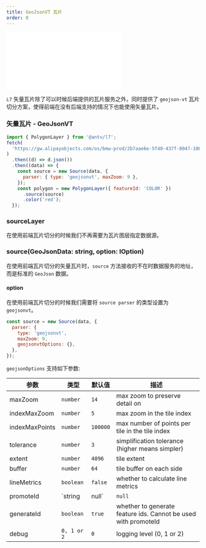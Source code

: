 ```yaml
---
title: GeoJsonVT 瓦片
order: 0
---
```


<embed src="@/docs/common/style.md"></embed>

`L7` 矢量瓦片除了可以时候后端提供的瓦片服务之外，同时提供了 `geojson-vt` 瓦片切分方案，使得前端在没有后端支持的情况下也能使用矢量瓦片。

### 矢量瓦片 - GeoJsonVT

```javascript
import { PolygonLayer } from '@antv/l7';
fetch(
  'https://gw.alipayobjects.com/os/bmw-prod/2b7aae6e-5f40-437f-8047-100e9a0d2808.json',
)
  .then((d) => d.json())
  .then((data) => {
    const source = new Source(data, {
      parser: { type: 'geojsonvt', maxZoom: 9 },
    });
    const polygon = new PolygonLayer({ featureId: 'COLOR' })
      .source(source)
      .color('red');
  });
```

### sourceLayer

在使用前端瓦片切分的时候我们不再需要为瓦片图层指定数据源。

### source(GeoJsonData: string, option: IOption)

在使用前端瓦片切分的矢量瓦片时，`source` 方法接收的不在时数据服务的地址，而是标准的 `GeoJson` 数据。

#### option

在使用前端瓦片切分的时候我们需要将 `source parser` 的类型设置为 `geojsonvt`。

```js
const source = new Source(data, {
  parser: {
    type: 'geojsonvt',
    maxZoom: 9,
    geojsonvtOptions: {},
  },
});
```

`geojsonOptions` 支持如下参数:

| 参数           | 类型        | 默认值   | 描述                                                           |
| -------------- | ----------- | -------- | -------------------------------------------------------------- | 
| maxZoom        | `number`    | `14`     | max zoom to preserve detail on                                 |
| indexMaxZoom   | `number`    | `5`      | max zoom in the tile index                                     |
| indexMaxPoints | `number`    | `100000` | max number of points per tile in the tile index                |
| tolerance      | `number`    | `3`      | simplification tolerance (higher means simpler)                |
| extent         | `number`    | `4096`   | tile extent                                                    |
| buffer         | `number`    | `64`     | tile buffer on each side                                       |
| lineMetrics    | `boolean`   | `false`  | whether to calculate line metrics                              |
| promoteId      | `string     | null`    | `null`                                                         | name of a feature property to be promoted to feature.id |
| generateId     | `boolean`   | `true`   | whether to generate feature ids. Cannot be used with promoteId |
| debug          | `0, 1 or 2` | `0`      | logging level (0, 1 or 2)                                      |
